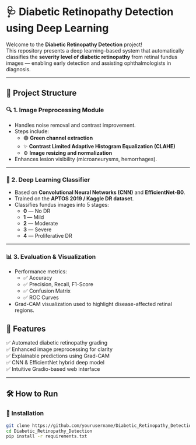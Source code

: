 # 🩺 Diabetic Retinopathy Detection using Deep Learning

Welcome to the **Diabetic Retinopathy Detection** project!  
This repository presents a deep learning–based system that automatically classifies the **severity level of diabetic retinopathy** from retinal fundus images — enabling early detection and assisting ophthalmologists in diagnosis.

---

## 📂 Project Structure

### 🔍 1. **Image Preprocessing Module**
- Handles noise removal and contrast improvement.
- Steps include:
  - 🟢 **Green channel extraction**
  - ✨ **Contrast Limited Adaptive Histogram Equalization (CLAHE)**
  - ⚙️ **Image resizing and normalization**
- Enhances lesion visibility (microaneurysms, hemorrhages).

---

### 🧠 2. **Deep Learning Classifier**
- Based on **Convolutional Neural Networks (CNN)** and **EfficientNet-B0**.
- Trained on the **APTOS 2019 / Kaggle DR dataset**.
- Classifies fundus images into 5 stages:
  - **0** — No DR  
  - **1** — Mild  
  - **2** — Moderate  
  - **3** — Severe  
  - **4** — Proliferative DR  

---

### 📊 3. **Evaluation & Visualization**
- Performance metrics:
  - ✅ Accuracy  
  - ✅ Precision, Recall, F1-Score  
  - ✅ Confusion Matrix  
  - ✅ ROC Curves  
- Grad-CAM visualization used to highlight disease-affected retinal regions.



## 🚀 Features

✅ Automated diabetic retinopathy grading  
✅ Enhanced image preprocessing for clarity  
✅ Explainable predictions using Grad-CAM  
✅ CNN & EfficientNet hybrid deep model  
✅ Intuitive Gradio-based web interface  

---

## 🛠️ How to Run

### 🔧 Installation

```bash
git clone https://github.com/yourusername/Diabetic_Retinopathy_Detection.git
cd Diabetic_Retinopathy_Detection
pip install -r requirements.txt
